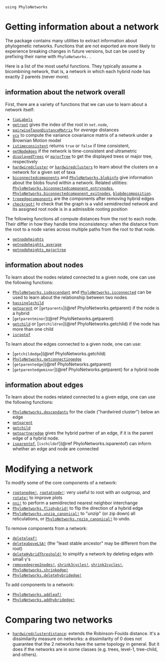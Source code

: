 ```@setup network_getters
using PhyloNetworks
```

# Getting information about a network

The package contains many utilities to extract information about phylogenetic networks.
Functions that are not exported are more likely to experience
breaking changes in future versions, but can be used by prefixing their
name with `PhyloNetworks.` .

Here is a list of the most useful functions.
They typically assume a bicombining network, that is, a network in which
each hybrid node has exactly 2 parents (never more).

## information about the network overall

First, there are a variety of functions that we can use to learn about a network itself:
- [`tipLabels`](@ref) 
- [`getroot`](@ref) gives the index of the root in `net.node`,
- [`pairwiseTaxonDistanceMatrix`](@ref) for *average* distances
- [`vcv`](@ref) to compute the variance covariance matrix of a network under
  a Brownian Motion model
- [`istimeconsistent`](@ref) returns `true` or `false` if time consistent,
- [`getNodeAges`](@ref) if the network is time-consistent and ultrametric
- [`displayedTrees`](@ref) or [`majorTree`](@ref) to get the displayed trees
  or major tree, respectively
- [`hardwiredcluster`](@ref) or [`hardwiredclusters`](@ref) to learn about the
  clusters on a network for a given set of taxa
- [`biconnectedcomponents`](@ref) and [`PhyloNetworks.blobinfo`](@ref)
  give information about the blobs found within a network.
  Related utilities:
  [`PhyloNetworks.biconnectedcomponent_entrynodes`](@ref),
  [`PhyloNetworks.biconnectedcomponent_exitnodes`](@ref),
  [`blobdecomposition`](@ref).
- [`treeedgecomponents`](@ref) are the components after removing hybrid edges
- [`checkroot!`](@ref) to check that the graph is a valid semidirected
  network and its assigned root node is in a admissible rooting position

The following functions all compute distances from the root to each node.
Their differ in how they handle time inconsistency: when the distance from
the root to a node varies across multiple paths from the root to that node.
- [`getnodeheights`](@ref)
- [`getnodeheights_average`](@ref)
- [`getnodeheights_majortree`](@ref)

## information about nodes

To learn about the nodes related connected to a given node, one can use the
following functions:

- [`PhyloNetworks.isdescendant`](@ref) and [`PhyloNetworks.isconnected`](@ref) 
  can be used to learn about the relationship between two nodes
- [`hassinglechild`](@ref)
- [`getparent`](@ref) or [`getparents`](@ref PhyloNetworks.getparent) if the
  node is a hybrid
- [`getparentminor`](@ref PhyloNetworks.getparent)
- [`getchild`](@ref) or [`getchildren`](@ref PhyloNetworks.getchild) if the
  node has more than one child
- [`isrootof`](@ref)

To learn about the edges connected to a given node, one can use:
- [`getchildedge`](@ref PhyloNetworks.getchild)
- [`PhyloNetworks.getconnectingedge`](@ref)
- [`getparentedge`](@ref PhyloNetworks.getparent)
- [`getparentedgeminor`](@ref PhyloNetworks.getparent) for a hybrid node

## information about edges

To learn about the nodes related connected to a given edge, one can use the following functions: 

- [`PhyloNetworks.descendants`](@ref) for the clade ("hardwired cluster") below an edge
- [`getparent`](@ref)
- [`getchild`](@ref)
- [`getpartneredge`](@ref) gives the hybrid partner of an edge,
  if it is the parent edge of a hybrid node.
- [`isparentof`](@ref), [`ischildof`](@ref PhyloNetworks.isparentof) can
  inform whether an edge and node are connected

# Modifying a network

To modify some of the core components of a network:

- [`rootonedge!`](@ref), [`rootatnode!`](@ref):
  very useful to root with an outgroup, and [`rotate!`](@ref) to improve plots
- [`nni!`](@ref) to perform a semidirected nearest neighbor interchange
- [`PhyloNetworks.fliphybrid!`](@ref) to flip the direction of a hybrid edge
- [`PhyloNetworks.unzip_canonical!`](@ref) to "unzip" (or zip down) all
  reticulations, or [`PhyloNetworks.rezip_canonical!`](@ref) to undo.

To remove components from a network:

- [`deleteleaf!`](@ref)
- [`deleteaboveLSA!`](@ref) (the "least stable ancestor" may be different from the root)
- [`deleteHybridThreshold!`](@ref) to simplify a network by deleting edges with small γ's
- [`removedegree2nodes!`](@ref), [`shrink3cycles!`](@ref), [`shrink2cycles!`](@ref),
  [`PhyloNetworks.shrinkedge!`](@ref)
- [`PhyloNetworks.deletehybridedge!`](@ref)

To add components to a network:

- [`PhyloNetworks.addleaf!`](@ref)
- [`PhyloNetworks.addhybridedge!`](@ref)

# Comparing two networks

- [`hardwiredclusterdistance`](@ref): extends the Robinson-Foulds distance.
  It's a dissimilarity measure on networks: a dissimilarity of 0 does not
  guarantee that the 2 networks have the same topology in general.
  But it does if the networks are in some classes (e.g. trees, level-1,
  tree-child, and others).